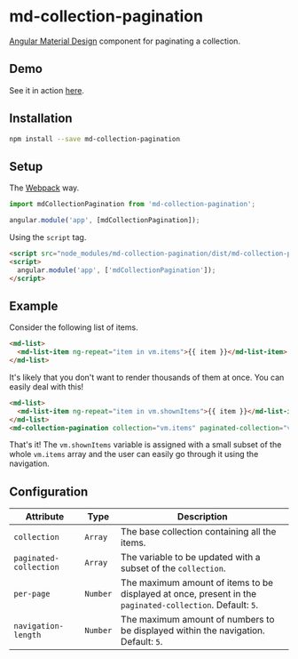 # md-collection-pagination

[Angular Material Design](https://github.com/angular/material) component for paginating a collection.

## Demo
See it in action [here](http://codepen.io/jonatanklosko/full/qRJMeq).

## Installation

```bash
npm install --save md-collection-pagination
```

## Setup

The [Webpack](https://github.com/webpack/webpack) way.

```javascript
import mdCollectionPagination from 'md-collection-pagination';

angular.module('app', [mdCollectionPagination]);
```

Using the `script` tag.

```html
<script src="node_modules/md-collection-pagination/dist/md-collection-pagination.min.js" charset="utf-8"></script>
<script>
  angular.module('app', ['mdCollectionPagination']);
</script>
```

## Example

Consider the following list of items.

```html
<md-list>
  <md-list-item ng-repeat="item in vm.items">{{ item }}</md-list-item>
</md-list>
```

It's likely that you don't want to render thousands of them at once. You can easily deal with this!

```html
<md-list>
  <md-list-item ng-repeat="item in vm.shownItems">{{ item }}</md-list-item>
</md-list>
<md-collection-pagination collection="vm.items" paginated-collection="vm.shownItems"></md-collection-pagination>
```

That's it! The `vm.shownItems` variable is assigned with a small subset of the whole `vm.items` array
and the user can easily go through it using the navigation.

## Configuration

| Attribute | Type | Description |
| --------- | ---- | ----------- |
| `collection` | `Array` | The base collection containing all the items. |
| `paginated-collection` | `Array` | The variable to be updated with a subset of the `collection`. |
| `per-page` | `Number` | The maximum amount of items to be displayed at once, present in the `paginated-collection`. Default: `5`. |
| `navigation-length` | `Number` | The maximum amount of numbers to be displayed within the navigation. Default: `5`. |
